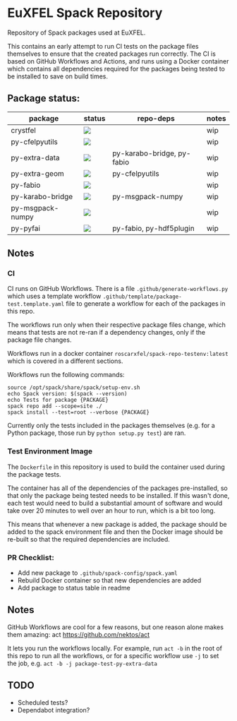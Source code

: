 #  EuXFEL Spack Repository

Repository of Spack packages used at EuXFEL.

This contains an early attempt to run CI tests on the package files themselves
to ensure that the created packages run correctly. The CI is based on GitHub
Workflows and Actions, and runs using a Docker container which contains all
dependencies required for the packages being tested to be installed to save on
build times.

## Package status:

| package          | status                                                                                                                  | repo-deps                  | notes |
|------------------|-------------------------------------------------------------------------------------------------------------------------|----------------------------|-------|
| crystfel         | ![](https://github.com/robertrosca/spack-repo/workflows/.github/workflows/package-test.crystfel.yaml/badge.svg)         |                            | wip   |
| py-cfelpyutils   | ![](https://github.com/robertrosca/spack-repo/workflows/.github/workflows/package-test.py-cfelpyutils.yaml/badge.svg)  |                             | wip   |
| py-extra-data    | ![](https://github.com/robertrosca/spack-repo/workflows/.github/workflows/package-test.py-extra-data.yaml/badge.svg)    | py-karabo-bridge, py-fabio | wip   |
| py-extra-geom    | ![](https://github.com/robertrosca/spack-repo/workflows/.github/workflows/package-test.py-extra-geom.yaml/badge.svg)    | py-cfelpyutils             | wip   |
| py-fabio         | ![](https://github.com/robertrosca/spack-repo/workflows/.github/workflows/package-test.py-fabio.yaml/badge.svg)         |                            | wip   |
| py-karabo-bridge | ![](https://github.com/robertrosca/spack-repo/workflows/.github/workflows/package-test.py-karabo-bridge.yaml/badge.svg) | py-msgpack-numpy           | wip   |
| py-msgpack-numpy | ![](https://github.com/robertrosca/spack-repo/workflows/.github/workflows/package-test.py-msgpack-numpy.yaml/badge.svg) |                            | wip   |
| py-pyfai         | ![](https://github.com/robertrosca/spack-repo/workflows/.github/workflows/package-test.py-pyfai.yaml/badge.svg)         | py-fabio, py-hdf5plugin    | wip   |

## Notes

### CI

CI runs on GitHub Workflows. There is a file `.github/generate-workflows.py`
which uses a template workflow `.github/template/package-test.template.yaml`
file to generate a workflow for each of the packages in this repo.

The workflows run only when their respective package files change, which means
that tests are not re-ran if a dependency changes, only if the package file
changes.

Workflows run in a docker container `roscarxfel/spack-repo-testenv:latest` which
is covered in a different sections.

Workflows run the following commands:

```
source /opt/spack/share/spack/setup-env.sh
echo Spack version: $(spack --version)
echo Tests for package {PACKAGE}
spack repo add --scope=site ./
spack install --test=root --verbose {PACKAGE}
```
Currently only the tests included in the packages themselves (e.g. for a
Python package, those run by `python setup.py test`) are ran.

### Test Environment Image

The `Dockerfile` in this repository is used to build the container used during
the package tests.

The container has all of the dependencies of the packages pre-installed, so that
only the package being tested needs to be installed. If this wasn't done, each
test would need to build a substantial amount of software and would take over 20
minutes to well over an hour to run, which is a bit too long.

This means that whenever a new package is added, the package should be added to
the spack environment file and then the Docker image should be re-built so that
the required dependencies are included.

### PR Checklist:

- Add new package to `.github/spack-config/spack.yaml`
- Rebuild Docker container so that new dependencies are added
- Add package to status table in readme

## Notes

GitHub Workflows are cool for a few reasons, but one reason alone makes them
amazing: act https://github.com/nektos/act

It lets you run the workflows locally. For example, run `act -b` in the root of
this repo to run all the workflows, or for a specific workflow use `-j` to set
the job, e.g. `act -b -j package-test-py-extra-data`

## TODO

- Scheduled tests?
- Dependabot integration?
